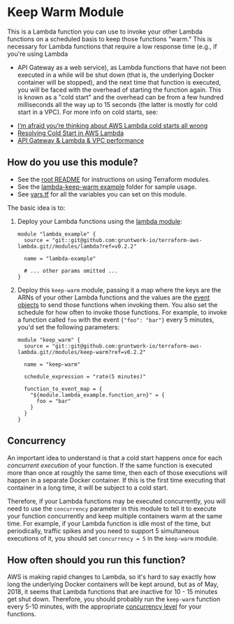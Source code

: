 # Keep Warm Module

This is a Lambda function you can use to invoke your other Lambda functions on a scheduled basis to keep those
functions "warm." This is necessary for Lambda functions that require a low response time (e.g., if you're using Lambda
+ API Gateway as a web service), as Lambda functions that have not been executed in a while will be shut down (that is,
the underlying Docker container will be stopped), and the next time that function is executed, you will be faced with
the overhead of starting the function again. This is known as a "cold start" and the overhead can be from a few hundred
milliseconds all the way up to 15 seconds (the latter is mostly for cold start in a VPC). For more info on cold starts,
see:

* [I’m afraid you’re thinking about AWS Lambda cold starts all wrong](https://hackernoon.com/im-afraid-you-re-thinking-about-aws-lambda-cold-starts-all-wrong-7d907f278a4f)
* [Resolving Cold Start️ in AWS Lambda](https://medium.com/@lakshmanLD/resolving-cold-start%EF%B8%8F-in-aws-lambda-804512ca9b61)
* [API Gateway & Lambda & VPC performance](https://www.robertvojta.com/aws-journey-api-gateway-lambda-vpc-performance/)




## How do you use this module?

* See the [root README](https://github.com/biptec/terraform-aws-lambda/blob/v0.10.1/README.md) for instructions on using Terraform modules.
* See the [lambda-keep-warm example](https://github.com/biptec/terraform-aws-lambda/blob/v0.10.1/examples/lambda-keep-warm) folder for sample usage.
* See [vars.tf](./vars.tf) for all the variables you can set on this module.

The basic idea is to:

1. Deploy your Lambda functions using the [lambda module](https://github.com/biptec/terraform-aws-lambda/blob/v0.10.1/modules/lambda):

    ```hcl
    module "lambda_example" {
      source = "git::git@github.com:gruntwork-io/terraform-aws-lambda.git//modules/lambda?ref=v0.2.2"

      name = "lambda-example"

      # ... other params omitted ...
    }
    ```

1. Deploy this `keep-warm` module, passing it a map where the keys are the ARNs of your other Lambda functions and
   the values are the [event objects](https://docs.aws.amazon.com/lambda/latest/dg/eventsources.html) to send those
   functions when invoking them. You also set the schedule for how often to invoke those functions. For example, to
   invoke a function called `foo` with the event `{"foo": "bar"}` every 5 minutes, you'd set the following parameters:

    ```hcl
    module "keep_warm" {
      source = "git::git@github.com:gruntwork-io/terraform-aws-lambda.git//modules/keep-warm?ref=v0.2.2"

      name = "keep-warm"

      schedule_expression = "rate(5 minutes)"

      function_to_event_map = {
        "${module.lambda_example.function_arn}" = {
          foo = "bar"
        }
      }
    }
    ```




## Concurrency

An important idea to understand is that a cold start happens once for each _concurrent execution_ of your function. If
the same function is executed more than once at roughly the same time, then each of those executions will happen in
a separate Docker container. If this is the first time executing that container in a long time, it will be subject to
a cold start.

Therefore, if your Lambda functions may be executed concurrently, you will need to use the `concurrency` parameter in
this module to tell it to execute your function concurrently and keep multiple containers warm at the same time. For
example, if your Lambda function is idle most of the time, but periodically, traffic spikes and you need to support 5
simultaneous executions of it, you should set `concurrency = 5` in the `keep-warm` module.




## How often should you run this function?

AWS is making rapid changes to Lambda, so it's hard to say exactly how long the underlying Docker containers will be
kept around, but as of May, 2018, it seems that Lambda functions that are inactive for 10 - 15 minutes get shut down.
Therefore, you should probably run the `keep-warm` function every 5-10 minutes, with the appropriate [concurrency
level](#concurrency) for your functions.

